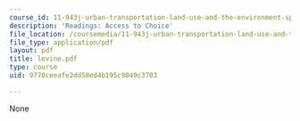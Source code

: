 ```yaml
---
course_id: 11-943j-urban-transportation-land-use-and-the-environment-spring-2002
description: 'Readings: Access to Choice'
file_location: /coursemedia/11-943j-urban-transportation-land-use-and-the-environment-spring-2002/9770ceeafe2dd58ed4b195c9049c3703_levine.pdf
file_type: application/pdf
layout: pdf
title: levine.pdf
type: course
uid: 9770ceeafe2dd58ed4b195c9049c3703

---
```

None
